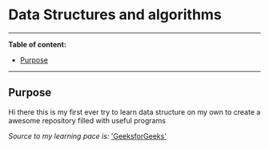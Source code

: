 # Data Structures and algorithms

---

**Table of content:**

* [Purpose](#purpose)

---

## Purpose

Hi there this is my first ever try to learn data structure on my own to create a awesome repository filled with useful programs

_Source to my learning pace is:_ ['GeeksforGeeks'][1]

<!-- Reference links -->
[1]: https://www.geeksforgeeks.org/data-structures/?ref=shm 'GFG'
